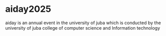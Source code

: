 # aiday2025
aiday is an annual event in the university of juba which is conducted by the university of juba college of computer science and Information technology
